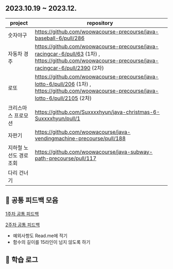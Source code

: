 ## 2023.10.19 ~ 2023.12.
| project | repository |
| --- | --- |
| 숫자야구 | https://github.com/woowacourse-precourse/java-baseball-6/pull/286 |
| 자동차 경주 | https://github.com/woowacourse-precourse/java-racingcar-6/pull/63 (1차) , https://github.com/woowacourse-precourse/java-racingcar-6/pull/2390 (2차)  |
| 로또 | https://github.com/woowacourse-precourse/java-lotto-6/pull/206 (1차) , https://github.com/woowacourse-precourse/java-lotto-6/pull/2105 (2차) |
| 크리스마스 프로모션 | https://github.com/Suxxxxhyun/java-christmas-6-Suxxxxhyun/pull/1 |
| 자판기 | https://github.com/woowacourse/java-vendingmachine-precourse/pull/188 |
| 지하철 노선도 경로 조회 | https://github.com/woowacourse/java-subway-path-precourse/pull/117 |
| 다리 건너기 |  |

## 📄 공통 피드백 모음

[1주차 공통 피드백](https://github.com/Suxxxxhyun/precourse-archive/blob/main/common-feedback-week-1.md)

[2주차 공통 피드백](https://github.com/Suxxxxhyun/precourse-archive/blob/main/common-feedback-week-2.md) 
  - 예외사항도 Read.me에 적기
  - 함수의 길이를 15라인이 넘지 않도록 하기


## 📒 학습 로그
